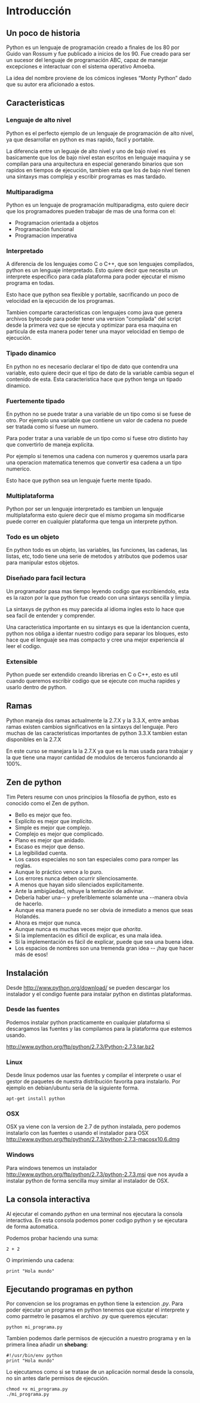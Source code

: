# Introducción #

## Un poco de historia ##

Python es un lenguaje de programación creado a finales de los 80 por Guido van Rossum y fue publicado a inicios de los 90. Fue creado para ser un sucesor del lenguaje de programación ABC, capaz de manejar excepciones e interactuar con el sistema operativo Amoeba.

La idea del nombre proviene de los cómicos ingleses “Monty Python” dado que su autor era aficionado a estos.

## Caracteristicas ##

### Lenguaje de alto nivel ###

Python es el perfecto ejemplo de un lenguaje de programación de alto nivel, ya que desarrollar en python es mas rapido, facil y portable.

La diferencia entre un leguaje de alto nivel y uno de bajo nivel es basicamente que los de bajo nivel estan escritos en lenguaje maquina y se compilan para una arquitectura en especial generando binarios que son rapidos en tiempos de ejecución, tambien esta que los de bajo nivel tienen una sintaxys mas compleja y escribir programas es mas tardado.

### Multiparadigma ###

Python es un lenguaje de programación multiparadigma, esto quiere decir que los programadores pueden trabajar de mas de una forma con el:

- Programacion orientada a objetos
- Programación funcional
- Programacion imperativa 

### Interpretado ###

A diferencia de los lenguajes como C o C++, que son lenguajes compilados, python es un lenguaje interpretado. Esto quiere decir que necesita un interprete especifico para cada plataforma para poder ejecutar el mismo programa en todas.

Esto hace que python sea flexible y portable, sacrificando un poco de velocidad en la ejecución de los programas.

Tambien comparte caracteristicas con lenguajes como java que genera archivos bytecode para poder tener una version "compilada" del script desde la primera vez que se ejecuta y optimizar para esa maquina en particula de esta manera poder tener una mayor velocidad en tiempo de ejecución.

### Tipado dinamico ###

En python no es necesario declarar el tipo de dato que contendra una variable, esto quiere decir que el tipo de dato de la variable cambia segun el contenido de esta. Esta caracteristica hace que python tenga un tipado dinamico. 

### Fuertemente tipado ###

En python no se puede tratar a una variable de un tipo como si se fuese de otro. Por ejemplo una variable que contiene un valor de cadena no puede ser tratada como si fuese un numero.

Para poder tratar a una variable de un tipo como si fuese otro distinto hay que convertirlo de maneja explicita.

Por ejemplo si tenemos una cadena con numeros y queremos usarla para una operacion matematica tenemos que convertir esa cadena a un tipo numerico.

Esto hace que python sea un lenguaje fuerte mente tipado.

### Multiplataforma ###

Python por ser un lenguaje interpretado es tambien un lenguaje multiplataforma esto quiere decir que el mismo progama sin modificarse puede correr en cualquier plataforma que tenga un interprete python.


### Todo es un objeto ###

En python todo es un objeto, las variables, las funciones, las cadenas, las listas, etc, todo tiene una serie de metodos y atributos que podemos usar para manipular estos objetos.

### Diseñado para facil lectura ###

Un programador pasa mas tiempo leyendo codigo que escribiendolo, esta es la razon por la que python fue creado con una sintaxys sencilla y limpia. 

La sintaxys de python es muy parecida al idioma ingles esto lo hace que sea facil de entender y comprender.

Una caracteristica importante en su sintaxys es que la identancion cuenta, python nos obliga a identar nuestro codigo para separar los bloques, esto hace que el lenguaje sea mas compacto y cree una mejor experiencia al leer el codigo. 

### Extensible ###

Python puede ser extendido creando librerias en C o C++, esto es util cuando queremos escribir codigo que se ejecute con mucha rapides y usarlo dentro de python. 

## Ramas ##

Python maneja dos ramas actualmente la 2.7.X y la 3.3.X, entre ambas ramas existen cambios significativos en la sintaxys del lenguaje. Pero muchas de las caracteristicas importantes de python 3.3.X tambien estan disponibles en la 2.7.X

En este curso se manejara la la 2.7.X ya que es la mas usada para trabajar y la que tiene una mayor cantidad de modulos de terceros funcionando al 100%.

## Zen de python ##

Tim Peters resume con unos principios la filosofia de python, esto es conocido como el Zen de python.

- Bello es mejor que feo.
- Explícito es mejor que implícito.
- Simple es mejor que complejo.
- Complejo es mejor que complicado.
- Plano es mejor que anidado.
- Escaso es mejor que denso.
- La legibilidad cuenta.
- Los casos especiales no son tan especiales como para romper las reglas.
- Aunque lo práctico vence a lo puro.
- Los errores nunca deben ocurrir silenciosamente.
- A menos que hayan sido silenciados explícitamente.
- Ante la ambigüedad, rehuye la tentación de adivinar.
- Debería haber una-- y preferiblemente solamente una --manera obvia de hacerlo.
- Aunque esa manera puede no ser obvia de inmediato a menos que seas Holandés.
- Ahora es mejor que nunca.
- Aunque nunca es muchas veces mejor que *ahorita*.
- Si la implementación es difícil de explicar, es una mala idea.
- Si la implementación es fácil de explicar, puede que sea una buena idea.
- Los espacios de nombres son una tremenda gran idea -- ¡hay que hacer más de esos!

## Instalación ##

Desde <http://www.python.org/download/> se pueden descargar los instalador y el condigo fuente para instalar python en distintas plataformas.

### Desde las fuentes ###

Podemos instalar python practicamente en cualquier plataforma si descargamos las fuentes y las compilamos para la plataforma que estemos usando.

<http://www.python.org/ftp/python/2.7.3/Python-2.7.3.tar.bz2>

### Linux ###

Desde linux podemos usar las fuentes y compilar el interprete o usar el gestor de paquetes de nuestra distribución favorita para instalarlo. Por ejemplo en debian/ubuntu seria de la siguiente forma.

	apt-get install python

### OSX ###

OSX ya viene con la version de 2.7 de python instalada, pero podemos instalarlo con las fuentes o usando el instalador para OSX <http://www.python.org/ftp/python/2.7.3/python-2.7.3-macosx10.6.dmg>

### Windows ###

Para windows tenemos un instalador <http://www.python.org/ftp/python/2.7.3/python-2.7.3.msi> que nos ayuda a instalar python de forma sencilla muy similar al instalador de OSX.

## La consola interactiva ##

Al ejecutar el comando *python* en una terminal nos ejecutara la consola interactiva. En esta consola podemos poner codigo python y se ejecutara de forma automatica.

Podemos probar haciendo una suma:

	2 + 2

O imprimiendo una cadena:

	print "Hola mundo"

## Ejecutando programas en python ##

Por convencion se los programas en python tiene la extencion *.py*. Para poder ejecutar un programa en python tenemos que ejcutar el interprete y como parmetro le pasamos el archivo .py que queremos ejecutar:

	python mi_programa.py

Tambien podemos darle permisos de ejecución a nuestro programa y en la primera linea añadir un **shebang**:

	#!/usr/bin/env python
	print "Hola mundo"

Lo ejecutamos como si se tratase de un aplicación normal desde la consola, no sin antes darle permisos de ejecución.

	chmod +x mi_programa.py
	./mi_programa.py